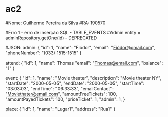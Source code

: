 # ac2

#Nome: Guilherme Pereira da Silva
#RA: 190570

#Erro 1 - erro de inserção SQL - TABLE_EVENTS
#Admin entity = adminRepository.getOne(id) - DEPRECATED

#JSON:
admin:
{
    "id": 1,
    "name": "Fiódor",
    "email": "Fiódor@gmail.com",
    "phoneNumber": "(033) 1515-1515"
}

attend:
{
    "id": 1,
    "name": Thomas
    "email": "Thomas@email.com",
    "balance": "1"
}

event:
{
    "id": 1,
    "name": "Movie theater",
    "description": "Movie theater NY",
    "startDate": "2000-05-05",
    "endDate": "2000-05-05",
    "startTime": "03:03:03",
    "endTime": "06:33:33",
    "emailContact": "Moviethater@email.com",
    "amountFreeTickets": 100,
    "amountPayedTickets": 100,
    "priceTicket": 1,
    "admin": 1,
}

place:
{
    "id": 1,
    "name": "Lugar1",
    "address": "Rua1"
}
